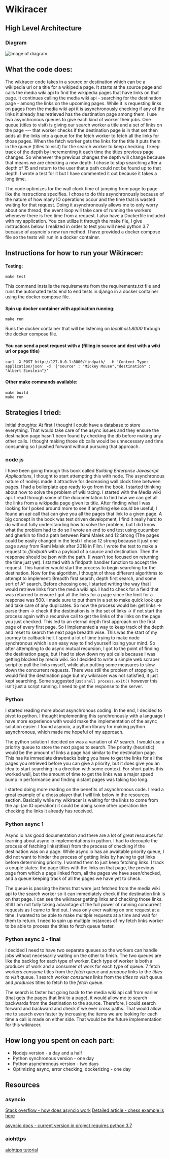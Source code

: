 # Wikiracer 

## High Level Architecture 
### Diagram
![Image of diagram](https://user-images.githubusercontent.com/11155241/79872394-966ab800-839a-11ea-8011-41cd8c68fa53.png)

## What the code does:
The wikiracer code takes in a source or destination which can be a wikipedia url or a title for a wikipedia page. It starts at the source page and calls the media wiki api to find the wikipedia pages that have links on that page. It continues calling the media wiki api - searching for the destination page - among the links on the upcoming pages. While it is requesting links on pages from the media wiki api it is asynchronously checking if any of the links it already has retrieved has the destination page among them. I use two asynchronous queues to give each kind of worker their jobs. One queue (titles to visit) is giving our search worker a title and a set of links on the page --- that worker checks if the destination page is in that set then adds all the links into a queue for the fetch worker to fetch all the links for those pages. When the fetch worker gets the links for the title it puts them in the queue (titles to visit) for the search worker to keep checking. I keep track of the depth by incrementing it each time the titles previous page changes. So whenever the previous changes the depth will change because that means we are checking a new depth. I chose to stop searching after a depth of 15 and return to the user that a path could not be found up to that depth. I wrote a test for it but I have commented it out because it takes a long time.

The code optimizes for the wall clock time of jumping from page to page like the instructions specifies. I chose to do this asynchronously because of the nature of how many IO operations occur and the time that is wasted waiting for that request. Doing it asynchronously allows me to only worry about one thread, the event loop will take care of running the workers whenever there is free time from a request. 
I also have a Dockerfile included with my application. You can utilize it through the make file, I give instructions below. I realized in order to test you will need python 3.7 because of asyncio's new run method. I have provided a docker compose file so the tests will run in a docker container. 

## Instructions for how to run your Wikiracer:
#### Testing:
```Shell 
make test
```
This command installs the requirements from the requirements.txt file and runs the automated tests end to end tests in django in a docker container using the docker compose file.

#### Spin up docker container with application running:
 ```Shell
 make run
 ```
Runs the docker container that will be listening on *localhost:8000* through the docker compose file.

#### You can send a post request with a (filling in source and dest with a wiki url or page title)
```Shell 
curl -X POST http://127.0.0.1:8000/findpath/  -H 'Content-Type: application/json' -d '{"source" : "Mickey Mouse","destination" : "Albert Einstein"}’
```

#### Other make commands available:
 ```Shell
 make build
 make run
 ```
 
## Strategies I tried:
Initial thoughts:
At first I thought I could have a database to store everything. That would take care of the async issues and they ensure the destination page hasn't been found by checking the db before making any other calls. I thought making those db calls would be unnecessary and time consuming so I pushed forward without pursuing that approach.

### node js

I have been going through this book called *Building Enterprise Javascript Applications*, I thought to start attempting this with node. The asynchronous nature of nodejs made it attractive for decreasing wall clock time between pages. I had a boilerplate app ready to go from the book. I started thinking about how to solve the problem of wikiracing. 
I started with the Media wiki api. I read through some of the documentation to find how we can get all the links from a wikipedia page given its title. After finding what I was looking for I poked around more to see if anything else could be useful, I found an api call that can give you all the pages that link to a given page. 
A big concept in the book was test driven development, I find it really hard to do without fully understanding how to solve the problem, but I did know what the problem had to do so I wrote an end to end test using cucumber and gherkin to find a path between Rami Malek and 12 Strong (The pages could be easily changed in the test) I chose 12 strong because it just one page away from Rami Malek after 2018 in Film. 
I wrote the test to make a request to */findpath* with a payload of a source and destination. Then the response should be json with the path. (I wasn’t too focused on returning the time just yet). I started with a findpath handler function to accept the request. This handler would start the process to begin searching for the destination.
Now for the algorithm,  I thought of three different algorithms to attempt to implement: Breadth first search, depth first search, and some sort of A* search.
Before choosing one, I started writing the way that I would retrieve links from the media wiki api. I had to check for a field that was returned to ensure I got all the links for a page since the limit for a response was 500. I made sure to put them in a set to make quick look ups and take care of any duplicates. 
So now the process would be: get links -> parse them -> check if the destination is in the set of links -> if not start the process again with a recursive call to get the links of the links on the page you just checked. This led to an eternal depth first approach on the first page of every first page. So I implemented a way to keep track of the depth and reset to search the next page breadth wise. This was the start of my journey to callback hell. 
I spent a lot of time trying to make node synchronous which is an easy way to find yourself losing your mind. So after attempting to do async mutual recursion, I got to the point of finding the destination page, but I had to slow down my api calls because I was getting blocked by media wiki. So I decided to write a simple web scraper script to pull the links myself, while also putting some measures to slow down the concurrent requests.
There was still the problem of stopping. It would find the destination page but my wikiracer was not satisfied, it just kept searching. Some suggested just ```shell process.exit()``` however this isn’t just a script running. I need to get the response to the server.

### Python

I started reading more about asynchronous coding. In the end, I decided to pivot to python. I thought implementing this synchronously with a language I have more experience with would make the implementation of the async solution easier. I found asyncio, a python library for making python asynchronous, which made me hopeful of my approach.

The python solution I decided on was a variation of A* search. I would use a priority queue to store the next pages to search. The priority (heuristic) would be the amount of links a page had similar to the destination page. This has its immediate drawbacks being you have to get the links for all the pages you retrieved before you can give a priority, but it does give you an idea to start searching in a direction with some context. For short paths this worked well, but the amount of time to get the links was a major speed bump in performance and finding distant pages was taking too long.

I started doing more reading on the benefits of asynchronous code. I read a great example of a chess player that I will link below in the resources section. Basically while my wikiracer is waiting for the links to come from the api (an IO operation) it could be doing some other operation like checking the links it already has received. 

### Python async 1

Async io has good documentation and there are a lot of great resources for learning about async io implementations in python. I had to decouple the process of fetching links(titles) from the process of checking if the destination was on a page. While async io has an awaitable priority queue, I did not want to hinder the process of getting links by having to get links before determining priority. I wanted them to just keep fetching links. I track a couple states: the page titles with the links on that page, the previous page from which a page linked from, all the pages we have seen/checked, and a queue keeping track of all the pages we have yet to check.

The queue is passing the items that were just fetched from the media wiki api to the search worker so it can immediately check if the destination link is on that page. I can see the wikiracer getting links and checking those links. Still I am not fully taking advantage of the full power of running concurrent requests as I came to find out. I was only ever waiting on one request at a time. I wanted to be able to make multiple requests at a time and wait for them to return. I need to spin up multiple instances of my fetch links worker to be able to process the titles to fetch queue faster. 

### Python async 2 - final

I decided I need to have two separate queues so the workers can handle jobs without necessarily waiting on the other to finish. The two queues are like the backlog for each type of worker. Each type of worker is both a producer of work and a consumer of work for each type of queue. 
7 fetch workers *consume* titles from the *fetch* queue and *produce* links to the *titles to visit* queue.
1 search worker *consumes* links from the *titles to visit* queue and *produces* titles to fetch to the *fetch* queue. 
 
The search is faster but going back to the media wiki api call from earlier (that gets the pages that link to a page), it would allow me to search backwards from the destination to the source. Therefore, I could search forward and backward and check if we ever cross paths. That would allow me to search even faster by increasing the items we are looking for each time a call is made on either side. That would be the future implementation for this wikiracer. 

## How long you spent on each part:
* Nodejs version - 				    a day and a half
* Python synchronous version - 			    one day
* Python asynchronous version - 			    two days
* Optimizing async, error checking, dockerizing -	    one day 

## Resources

### asyncio
[Stack overflow - how does asyncio work](https://stackoverflow.com/questions/49005651/how-does-asyncio-actually-work/51116910#51116910)
[Detailed article - chess example is here](https://realpython.com/async-io-python/#async-io-explained)

[asyncio docs - current version in project requires python 3.7](https://docs.python.org/3/library/asyncio.html)


### aiohttps
[aiohttps tutorial](https://aiohttp-demos.readthedocs.io/en/latest/preparations.html#project-structure)


